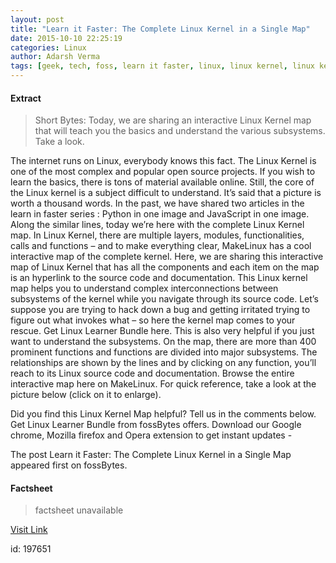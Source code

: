 ```yaml
---
layout: post
title: "Learn it Faster: The Complete Linux Kernel in a Single Map"
date: 2015-10-10 22:25:19
categories: Linux
author: Adarsh Verma
tags: [geek, tech, foss, learn it faster, linux, linux kernel, linux kernel map, open source]
---
```



#### Extract
>Short Bytes: Today, we are sharing an interactive Linux Kernel map that will teach you the basics and understand the various subsystems. Take a look.



The internet runs on Linux, everybody knows this fact. The Linux Kernel is one of the most complex and popular open source projects. If you wish to learn the basics, there is tons of material available online. Still, the core of the Linux kernel is a subject difficult to understand.
It&#8217;s said that a picture is worth a thousand words. In the past, we have shared two articles in the learn in faster series : Python in one image and JavaScript in one image. Along the similar lines, today we&#8217;re here with the complete Linux Kernel map.
In Linux Kernel, there are multiple layers, modules, functionalities, calls and functions &#8211; and to make everything clear, MakeLinux has a cool interactive map of the complete kernel. Here, we are sharing this interactive map of Linux Kernel that has all the components and each item on the map is an hyperlink to the source code and documentation.
This Linux kernel map helps you to understand complex interconnections between subsystems of the kernel while you navigate through its source code. Let&#8217;s suppose you are trying to hack down a bug and getting irritated trying to figure out what invokes what &#8211; so here the kernel map comes to your rescue.
Get Linux Learner Bundle here.
This is also very helpful if you just want to understand the subsystems. On the map, there are more than 400 prominent functions and functions are divided into major subsystems.
The relationships are shown by the lines and by clicking on any function, you&#8217;ll reach to its Linux source code and documentation.
Browse the entire interactive map here on MakeLinux.
For quick reference, take a look at the picture below (click on it to enlarge).

Did you find this Linux Kernel Map helpful? Tell us in the comments below.
Get Linux Learner Bundle from fossBytes offers.
Download our Google chrome, Mozilla firefox and Opera extension to get instant updates -    



The post Learn it Faster: The Complete Linux Kernel in a Single Map appeared first on fossBytes.

#### Factsheet
>factsheet unavailable

[Visit Link](http://fossbytes.com/learn-it-faster-the-complete-linux-kernel-in-a-single-map/)

id:  197651
